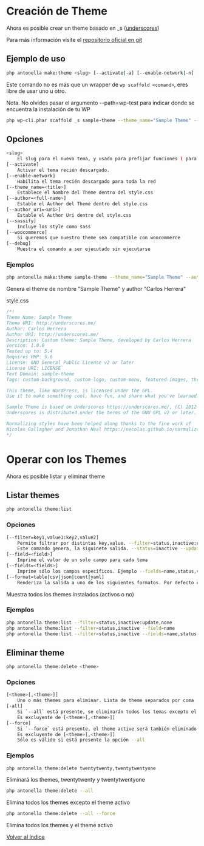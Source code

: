# Creación de Theme

Ahora es posible crear un theme basado en _s ([underscores](https://developer.wordpress.org/cli/commands/scaffold/_s/))

Para más información visite el [repositorio oficial en git](https://github.com/automattic/_s)

## Ejemplo de uso

```bash
php antonella make:theme <slug> [--activate|-a] [--enable-network|-n] [--theme_name=<title>] [--author=<full-name>] [--author_uri=<uri>] [--sassify] [--woocommerce] [--force]
```

Este comando no es más que un wrapper de `wp scaffold <comand>`, eres libre de usar uno u otro.

Nota. No olvides pasar el argumento --path=wp-test para indicar donde se encuentra la instalación de tu WP

```bash
php wp-cli.phar scaffold _s sample-theme --theme_name="Sample Theme" --path=wp-test` 
```

## Opciones

```bash
<slug> 
	El slug para el nuevo tema, y usado para prefijar funciones ( para evitar conflictos ) y como clave del textdomain (traducciones).
[--activate] 
	Activar el tema recién descargado.
[--enable-network]	
	Habilita el tema recién descargado para toda la red
[--theme_name=<title>]
	Establece el Nombre del Theme dentro del style.css
[--author=<full-name>]
	Estable el Author del Theme dentro del style.css
[--author_uri=<uri>]
	Estable el Author Uri dentro del style.css
[--sassify]
	Incluye los style como sass
[--woocommerce]
	Si queremos que nuestro theme sea compatible con woocommerce
[--debug]
	Muestra el comando a ser ejecutado sin ejecutarse
```

### Ejemplos

```bash
php antonella make:theme sample-theme --theme_name="Sample Theme" --author="Carlos Herrera" 
```

Genera el theme de nombre "Sample Theme" y author "Carlos Herrera"

style.css

```css
/*!
Theme Name: Sample Theme
Theme URI: http://underscores.me/
Author: Carlos Herrera
Author URI: http://underscores.me/
Description: Custom theme: Sample Theme, developed by Carlos Herrera
Version: 1.0.0
Tested up to: 5.4
Requires PHP: 5.6
License: GNU General Public License v2 or later
License URI: LICENSE
Text Domain: sample-theme
Tags: custom-background, custom-logo, custom-menu, featured-images, threaded-comments, translation-ready

This theme, like WordPress, is licensed under the GPL.
Use it to make something cool, have fun, and share what you've learned.

Sample Theme is based on Underscores https://underscores.me/, (C) 2012-2020 Automattic, Inc.
Underscores is distributed under the terms of the GNU GPL v2 or later.

Normalizing styles have been helped along thanks to the fine work of
Nicolas Gallagher and Jonathan Neal https://necolas.github.io/normalize.css/
*/
```

# Operar con los Themes

Ahora es posible listar y eliminar theme

## Listar themes

```bash
php antonella theme:list
```

### Opciones

```bash
[--filter=key1,value1:key2,value2]
	Permite filtrar por distintas key,value. --filter=status,inactive:update,none
	Este comando genera, la siguinete salida. --status=inactive --update=none
[--field=<field>]
	Imprime el valor de un solo campo para cada tema
[--fields=<fields>]
	Imprime sólo los campos específicos. Ejemplo --fields=name,status,version
[--format=table|csv|json|count|yaml]
	Renderiza la salida a uno de los siguientes formatos. Por defecto es table
```

Muestra todos los themes instalados (activos o no)

### Ejemplos

```bash
php antonella theme:list --filter=status,inactive:update,none
php antonella theme:list --filter=status,inactive --field=name
php antonella theme:list --filter=status,inactive --fields=name,status --format=json
```

## Eliminar theme

```bash
php antonella theme:delete <theme>
```

### Opciones

```bash
[<theme>[,<theme>]]
	Uno o más themes para eliminar. Lista de theme separados por coma
[-all]
	Si `--all` está presente, se eliminarán todos los temas excepto el tema activo
	Es excluyente de [<theme>[,<theme>]]
[--force]
	Si `--force` está presente, el theme active será también eliminado
	Es excluyente de [<theme>[,<theme>]]
	Sólo es válido si está presente la opción --all
```

### Ejemplos

```bash
php antonella theme:delete twentytwenty,twentytwentyone
```

Eliminará los themes, twentytwenty y twentytwentyone

```bash
php antonella theme:delete --all
```

Elimina todos los themes excepto el theme activo

```bash
php antonella theme:delete --all --force
```

Elimina todos los themes y el theme activo

[Volver al índice](https://github.com/cehojac/antonella-framework-for-wp/tree/2.0/docs/2.0/readme.md)
